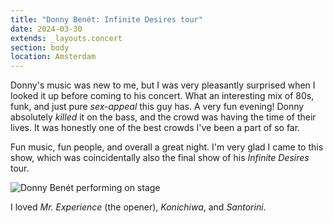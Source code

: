 ```yaml
---
title: "Donny Benét: Infinite Desires tour"
date: 2024-03-30
extends: _layouts.concert
section: body
location: Amsterdam
---
```


Donny's music was new to me, but I was very pleasantly surprised when I looked it up before coming to his concert. What
an interesting mix of 80s, funk, and just pure _sex-appeal_ this guy has. A very fun evening! Donny absolutely _killed_
it on the bass, and the crowd was having the time of their lives. It was honestly one of the best crowds I've been a
part of so far.

Fun music, fun people, and overall a great night. I'm very glad I came to this show, which was coincidentally also the
final show of his _Infinite Desires_ tour. 

![Donny Benét performing on stage](/assets/images/concerts/donny-benet.jpg)

I loved _Mr. Experience_ (the opener), _Konichiwa_, and _Santorini_.
